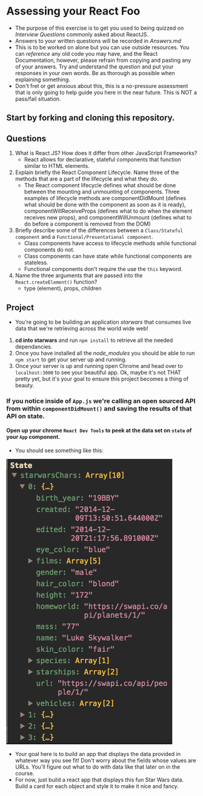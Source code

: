# Assessing your React Foo
* The purpose of this exercise is to get you used to being quizzed on _Interview Questions_ commonly asked about ReactJS.
* Answers to your written questions will be recorded in *Answers.md* 
* This is to be worked on alone but you can use outside resources. You can *reference* any old code you may have, and the React Documentation, however, please refrain from copying and pasting any of your answers. Try and understand the question and put your responses in your own words. Be as thorough as possible when explaining something. 
* Don't fret or get anxious about this, this is a no-pressure assessment that is only going to help guide you here in the near future. This is NOT a pass/fail situation. 
## Start by forking and cloning this repository.
## Questions
1. What is React JS? How does it differ from other JavaScript Frameworks?
    - React allows for declarative, stateful components that function similar to HTML elements.
2. Explain briefly the React Component Lifecycle. Name three of the methods that are a part of the lifecycle and what they do.
    - The React component lifecycle defines what should be done between the mounting and unmounting of components. Three examples of lifecycle methods are componentDidMount (defines what should be done with the component as soon as it is ready), componentWillReceiveProps (defines what to do when the element receives new props), and componentWillUnmount (defines what to do before a component is removed from the DOM) 
3. Briefly describe some of the differences between a `Class/Stateful component` and a `Functional/Presentational component`.
    - Class components have access to lifecycle methods while functional components do not.
    - Class components can have state while functional components are stateless.
    - Functional components don't require the use the `this` keyword.
4. Name the three arguments that are passed into the `React.createElement()` function?
    - type (element), props, children

## Project
* You're going to be building an application *starwars* that consumes live data that we're retrieving across the world wide web!
1. **cd into starwars** and run `npm install` to retrieve all the needed dependancies. 
2. Once you have installed all the _node_modules_ you should be able to run `npm start` to get your server up and running.
3. Once your server is up and running open Chrome and head over to `localhost:3000` to see your beautiful app. Ok, maybe it's not THAT pretty yet, but it's your goal to ensure this project becomes a thing of beauty.

### If you notice inside of `App.js` we're calling an open sourced **API** from within `componentDidMount()` and saving the results of that API on state. 
#### Open up your chrome `React Dev Tools` to peek at the data set on `state` of your `App` component. 
* You should see something like this:

![Star Wars state data](starwars_data.png)

* Your goal here is to build an app that displays the data provided in whatever way you see fit! Don't worry about the fields whose values are URLs. You'll figure out what to do with data like that later on in the course. 
* For now, just build a react app that displays this fun Star Wars data. Build a card for each object and style it to make it nice and fancy. 
